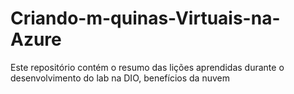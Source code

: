 # Criando-m-quinas-Virtuais-na-Azure
Este repositório contém o resumo das lições aprendidas durante o desenvolvimento do lab na DIO, benefícios da nuvem
